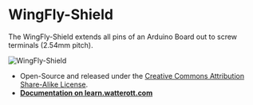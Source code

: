 # WingFly-Shield
The WingFly-Shield extends all pins of an Arduino Board out to screw terminals (2.54mm pitch).

![WingFly-Shield](https://github.com/watterott/WingFly-Shield/raw/master/hardware/WingFly-Shield_v10.jpg)

* Open-Source and released under the [Creative Commons Attribution Share-Alike License](https://creativecommons.org/licenses/by-sa/4.0/).
* **[Documentation on learn.watterott.com](https://learn.watterott.com)**
